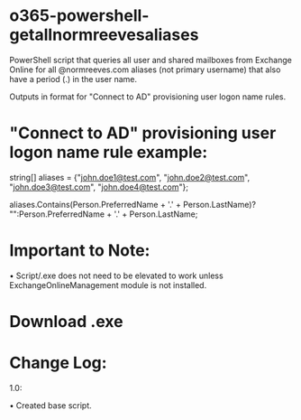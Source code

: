 # o365-powershell-getallnormreevesaliases
PowerShell script that queries all user and shared mailboxes from Exchange Online for all @normreeves.com aliases (not primary username) that also have a period (.) in the user name.

Outputs in format for "Connect to AD" provisioning user logon name rules.

"Connect to AD" provisioning user logon name rule example:
=========
string[] aliases = {"john.doe1@test.com", "john.doe2@test.com", "john.doe3@test.com", "john.doe4@test.com"};

aliases.Contains(Person.PreferredName + '.' + Person.LastName)? "":Person.PreferredName + '.' + Person.LastName;

Important to Note:
=========
• Script/.exe does not need to be elevated to work unless ExchangeOnlineManagement module is not installed.

Download .exe
=========


Change Log:
============
1.0:

  • Created base script.
